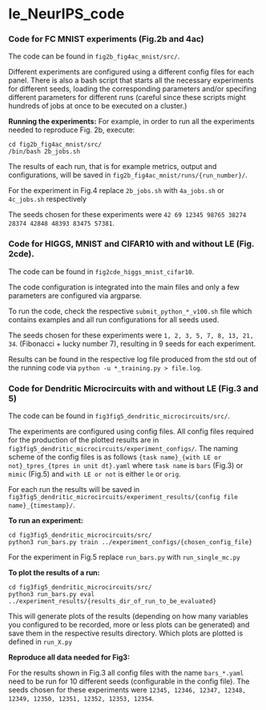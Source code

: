 # le_NeurIPS_code

### Code for FC MNIST experiments (Fig.2b and 4ac)
The code can be found in `fig2b_fig4ac_mnist/src/`.

Different experiments are configured using a different config files for each
panel. There is also a bash script that starts all the necessary experiments for
different seeds, loading the corresponding parameters and/or specifing different
parameters for different runs (careful since these scripts might hundreds of
jobs at once to be executed on a cluster.)

**Running the experiments:**
For example, in order to run all the experiments needed to reproduce Fig. 2b,
execute:
```
cd fig2b_fig4ac_mnist/src/
/bin/bash 2b_jobs.sh
```

The results of each run, that is for example metrics, output and configurations,
will be saved in `fig2b_fig4ac_mnist/runs/{run_number}/`.

For the experiment in Fig.4 replace `2b_jobs.sh` with `4a_jobs.sh` or
`4c_jobs.sh` respectively

The seeds chosen for these experiments were `42 69 12345 98765 38274 28374 42848 48393 83475 57381`.

### Code for HIGGS, MNIST and CIFAR10 with and without LE (Fig. 2cde).

The code can be found in `fig2cde_higgs_mnist_cifar10`.

The code configuration is integrated into the main files and only a few parameters are configured via argparse.

To run the code, check the respective `submit_python_*_v100.sh` file which contains examples and all run configurations for all seeds used.

The seeds chosen for these experiments were `1, 2, 3, 5, 7, 8, 13, 21, 34`. (Fibonacci + lucky number 7), resulting in 9 seeds for each experiment.

Results can be found in the respective log file produced from the std out of the running code via `python -u *_training.py > file.log`.

### Code for Dendritic Microcircuits with and without LE (Fig.3 and 5)

The code can be found in `fig3fig5_dendritic_microcircuits/src/`.

The experiments are configured using config files.
All config files required for the production of the plotted results are in `fig3fig5_dendritic_microcircuits/experiment_configs/`.
The naming scheme of the config files is as follows `{task name}_{with LE or not}_tpres_{tpres in unit dt}.yaml` where `task name` is `bars` (Fig.3) or `mimic` (Fig.5) and `with LE or not` is either `le` or `orig`.

For each run the results will be saved in `fig3fig5_dendritic_microcircuits/experiment_results/{config file name}_{timestamp}/`.

**To run an experiment:**
```
cd fig3fig5_dendritic_microcircuits/src/
python3 run_bars.py train ../experiment_configs/{chosen_config_file}
```
For the experiment in Fig.5 replace `run_bars.py` with `run_single_mc.py`

**To plot the results of a run:**
```
cd fig3fig5_dendritic_microcircuits/src/
python3 run_bars.py eval ../experiment_results/{results_dir_of_run_to_be_evaluated}
```
This will generate plots of the results (depending on how many variables you configured to be recorded, more or less plots can be generated) and save them in the respective results directory.
Which plots are plotted is defined in `run_X.py`

**Reproduce all data needed for Fig3:**

For the results shown in Fig.3 all config files with the name `bars_*.yaml` need to be run for 10 different seeds (configurable in the config file).
The seeds chosen for these experiments were `12345, 12346, 12347, 12348, 12349, 12350, 12351, 12352, 12353, 12354`.
